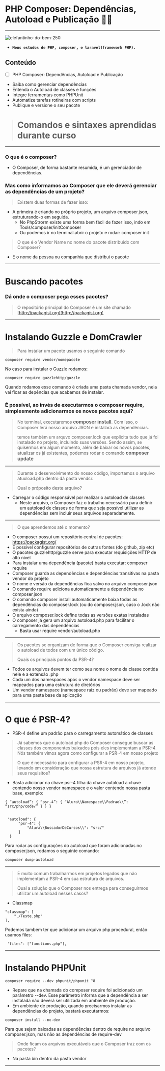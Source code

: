 # PHP Composer: Dependências, Autoload e Publicação 🚀🐘
*** 
![elefantinho-do-bem-250](https://user-images.githubusercontent.com/88351614/183260985-d5341984-bdd4-4a1b-8a7a-74bb34254763.jpg)

* **`Meus estudos de PHP, composer, e laravel(framework PHP).`**

## Conteúdo
- [ ] PHP Composer: Dependências, Autoload e Publicação
*  Saiba como gerenciar dependências
*  Entenda o Autoload de classes e funções
*  Integre ferramentas como PHPUnit
*  Automatize tarefas rotineiras com scripts
*  Publique e versione o seu pacote

># Comandos e sintaxes aprendidas durante curso
***

### O que é o composer?
* O Composer, de forma bastante resumida, é um gerenciador de dependências.

### Mas como informamos ao Composer que ele deverá gerenciar as dependências de um projeto?
> Existem duas formas de fazer isso:
* A primeira é criando no próprio projeto, um arquivo composer.json, estruturando-o em seguida.
  * No PhpStrorm existe uma forma bem fácil de fazer isso, indo em Tools/composer/initComposer
  * Ou podemos ir no terminal abrir o projeto e rodar: composer init

> O que é o Vendor Name no nome do pacote distribuído com Composer?
* É o nome da pessoa ou companhia que distribui o pacote
<hr>

# Buscando pacotes
### Dá onde o composer pega esses pacotes?
> O repositório principal do Composer é um site chamado [http://packagist.org](http://packagist.org)

<hr>

# Instalando Guzzle e DomCrawler
> Para instalar um pacote usamos o seguinte comando
``` 
composer require vendor/nomepacote 
```
No caso para instalar o Guzzle rodamos:
``` 
composer require guzzlehttp/guzzle
```
Quando rodamos esse comando é criada uma pasta chamada vendor, nela vai ficar as depências que acabamos de instalar.

### É possível, ao invés de executarmos o composer require, simplesmente adicionarmos os novos pacotes aqui? 

> No terminal, executaremos <strong style="font-size: 1.1em;">composer install</strong>. Com isso, o Composer lerá nosso arquivo JSON e instalará as dependências.
> 
> temos também um arquvo composer.lock que explicita tudo que já foi instalado no projeto, incluindo suas versões. Sendo assim, se quisermos em algum momento, além de baixar os novos pacotes, atualizar os já existentes, podemos rodar o comando <strong style="font-size: 1.1em;">composer update</strong>

<hr>

> Durante o desenvolvimento do nosso código, importamos o arquivo atuoload.php dentro dá pasta vendcr.
> 
> Qual o próposito deste arquivo?

* Carregar o código responsável por realizar o autoload de classes
  * Neste arquivo, o Composer faz o trabalho necessário para definir um autoload de classes de forma que seja possível utilizar as dependências sem incluir seus arquivos separadamente.

<hr>

> O que aprendemos até o momento?

* O composer possui um repositório central de pacotes: https://packagist.org/
* É possível configurar repositórios de outras fontes (do github, zip etc)
* O pacotes guzzlehttp/guzzle serve para executar requisições HTTP de alto nível
* Para instalar uma dependência (pacote) basta executar: composer require <nome do pacote>
* Composer guarda as dependências e dependências transitivas na pasta vendor do projeto
* O nome e versão da dependências fica salvo no arquivo composer.json
* O comando require adiciona automaticamente a dependência no composer.json
* O comando composer install automaticamente baixa todas as dependências do composer.lock (ou do composer.json, caso o .lock não exista ainda)
* O arquivo composer.lock define todas as versões exatas instaladas
* O composer já gera um arquivo autoload.php para facilitar o carregamento das dependências
  * Basta usar require vendor/autoload.php

<hr>

> Os pacotes se organizam de forma que o Composer consiga realizar o autoload de todos com um único código.
> 
> Quais os principais pontos da PSR-4?

* Todos os arquivos devem ter como seu nome o nome da classe contida nele e a extensão .php
* Cada um dos namespaces após o vendor namespace deve ser mapeados para uma estrutura de diretórios
* Um vendor namespace (namespace raiz ou padrão) deve ser mapeado para uma pasta base da aplicação

<hr>

#  O que é PSR-4?
*  PSR-4 define um padrão para o carregamento automático de classes
> Já sabemos que o autoload.php do Composer consegue buscar as classes dos componentes baixados pois eles implementam a PSR-4. Nós também vimos agora como configurar a PSR-4 em nosso projeto
> 
> O que é necessário para configurar a PSR-4 em nosso projeto, levando em consideração que nossa estrutura de arquivos já atende seus requisitos?

* Basta adicionar na chave psr-4 filha da chave autoload a chave contendo nosso vendor namespace e o valor contendo nossa pasta base, exemplo:
``` 
{ “autoload”: { “psr-4”: { “Alura\\Namespace\\Padrao\\”: “src/php/code/” } } }


 "autoload": {
      "psr-4": {
          "Alura\\BuscadorDeCursos\\": "src/"
      }
  }
```

Para rodar as configurações do autoload que foram adicionadas no composer.json, rodamos o seguinte comando:
```
composer dump-autoload
```

<hr>

> É muito comum trabalharmos em projetos legados que não implementam a PSR-4 em sua estrutura de arquivos.
> 
> Qual a solução que o Composer nos entrega para conseguirmos utilizar um autoload nesses casos?

* Classmap
```
"classmap": [
    "./Teste.php"
],
```

Podemos também ter que adicionar um arquivo php procedural, então usamos files:
```
 "files": ["functions.php"],
```
<hr>

# Instalando PHPUnit

```
composer require --dev phpunit/phpunit ^8
```
* Repare que na chamada do composer require foi adicionado um parâmetro --dev. Esse parâmetro informa que a dependência a ser instalada não deverá ser utilizada em ambiente de produção.
* Em ambiente de produção, quando precisarmos instalar as dependências do projeto, bastará executarmos:
```
composer install --no-dev
```
Para que sejam baixadas as dependências dentro de require no arquivo composer.json, mas não as dependências de require-dev

> Onde ficam os arquivos executáveis que o Composer traz com os pacotes?
* Na pasta bin dentro da pasta vendor

<hr>

